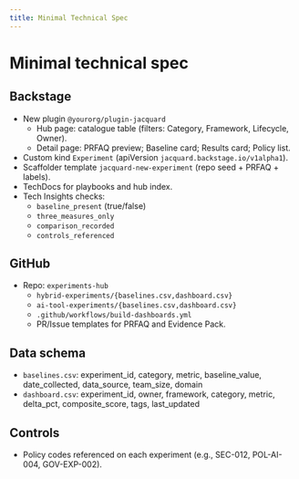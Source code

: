 ```yaml
---
title: Minimal Technical Spec
---
```


# Minimal technical spec

## Backstage
- New plugin `@yourorg/plugin-jacquard`
  - Hub page: catalogue table (filters: Category, Framework, Lifecycle, Owner).
  - Detail page: PRFAQ preview; Baseline card; Results card; Policy list.
- Custom kind `Experiment` (apiVersion `jacquard.backstage.io/v1alpha1`).
- Scaffolder template `jacquard-new-experiment` (repo seed + PRFAQ + labels).
- TechDocs for playbooks and hub index.
- Tech Insights checks:
  - `baseline_present` (true/false)
  - `three_measures_only`
  - `comparison_recorded`
  - `controls_referenced`

## GitHub
- Repo: `experiments-hub`
  - `hybrid-experiments/{baselines.csv,dashboard.csv}`
  - `ai-tool-experiments/{baselines.csv,dashboard.csv}`
  - `.github/workflows/build-dashboards.yml`
  - PR/Issue templates for PRFAQ and Evidence Pack.

## Data schema
- `baselines.csv`: experiment_id, category, metric, baseline_value, date_collected, data_source, team_size, domain
- `dashboard.csv`: experiment_id, owner, framework, category, metric, delta_pct, composite_score, tags, last_updated

## Controls
- Policy codes referenced on each experiment (e.g., SEC-012, POL-AI-004, GOV-EXP-002).
